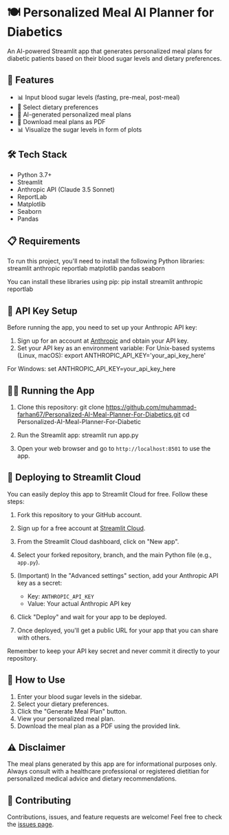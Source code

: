 # 🍽️ Personalized Meal AI Planner for Diabetics

An AI-powered Streamlit app that generates personalized meal plans for diabetic patients based on their blood sugar levels and dietary preferences.

## 🚀 Features

- 📊 Input blood sugar levels (fasting, pre-meal, post-meal)
- 🥗 Select dietary preferences
- 🤖 AI-generated personalized meal plans
- 📄 Download meal plans as PDF
- 📊  Visualize the sugar levels in form of plots

## 🛠️ Tech Stack

- Python 3.7+
- Streamlit
- Anthropic API (Claude 3.5 Sonnet)
- ReportLab
- Matplotlib
- Seaborn
- Pandas

## 📋 Requirements

To run this project, you'll need to install the following Python libraries:
streamlit
anthropic
reportlab
matplotlib
pandas
seaborn

You can install these libraries using pip:
pip install streamlit anthropic reportlab

## 🔑 API Key Setup

Before running the app, you need to set up your Anthropic API key:

1. Sign up for an account at [Anthropic](https://www.anthropic.com) and obtain your API key.
2. Set your API key as an environment variable:
For Unix-based systems (Linux, macOS):
export ANTHROPIC_API_KEY='your_api_key_here'
   
For Windows:
set ANTHROPIC_API_KEY=your_api_key_here

## 🏃‍♂️ Running the App

1. Clone this repository:
git clone https://github.com/muhammad-farhan67/Personalized-AI-Meal-Planner-For-Diabetics.git
cd Personalized-AI-Meal-Planner-For-Diabetic

3. Run the Streamlit app:
streamlit run app.py
4. Open your web browser and go to `http://localhost:8501` to use the app.

## 🚀 Deploying to Streamlit Cloud

You can easily deploy this app to Streamlit Cloud for free. Follow these steps:

1. Fork this repository to your GitHub account.

2. Sign up for a free account at [Streamlit Cloud](https://streamlit.io/cloud).

3. From the Streamlit Cloud dashboard, click on "New app".

4. Select your forked repository, branch, and the main Python file (e.g., `app.py`).

5. (Important) In the "Advanced settings" section, add your Anthropic API key as a secret:
   - Key: `ANTHROPIC_API_KEY`
   - Value: Your actual Anthropic API key

6. Click "Deploy" and wait for your app to be deployed.

7. Once deployed, you'll get a public URL for your app that you can share with others.

Remember to keep your API key secret and never commit it directly to your repository.

## 📝 How to Use

1. Enter your blood sugar levels in the sidebar.
2. Select your dietary preferences.
3. Click the "Generate Meal Plan" button.
4. View your personalized meal plan.
5. Download the meal plan as a PDF using the provided link.

## ⚠️ Disclaimer

The meal plans generated by this app are for informational purposes only. Always consult with a healthcare professional or registered dietitian for personalized medical advice and dietary recommendations.

## 🤝 Contributing

Contributions, issues, and feature requests are welcome! Feel free to check the [issues page](https://github.com/your-username/diabetic-meal-planner/issues).

